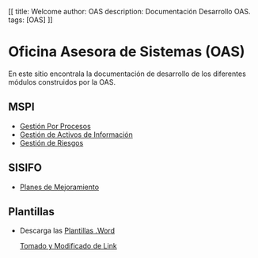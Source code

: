 [[
title: Welcome
author: OAS
description: Documentación Desarrollo OAS.
tags: [OAS]
]]

# Oficina Asesora de Sistemas (OAS)

En este sitio encontrala la documentación de desarrollo de los diferentes módulos construidos por la OAS.


MSPI
------------------------------------------
* [Gestión Por Procesos](mspi/operacion_por_procesos/desarrollo/analisis_actividades.html)
* [Gestión de Activos de Información](mspi/activo_informacion/desarrollo/analisis_actividades.html)
* [Gestión de Riesgos](http://pykwiki.nullism.com/)

SISIFO
------------------------------------------
* [Planes de Mejoramiento](planes_de_mejoramiento/desarrollo/analisis_actividades.html)


Plantillas
------------------------------------------
* Descarga las [Plantillas .Word](data_download/plantillas_word.zip)

    [Tomado y Modificado de Link](https://www.idu.gov.co/Archivos_Portal/2018/Transparencia/Informacion%20de%20interes/sigi/mapa%20procesos%20portal/manualProcesos/Gestion_TIC/05_Formatos/)
